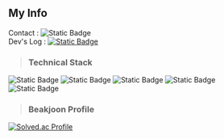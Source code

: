 ## My Info
Contact : ![Static Badge](https://img.shields.io/badge/Mail%20:%20yuu5666@naver.com-000000.svg?&logo=Naver&logoColor=#03C75A)<br/> 
Dev's Log : [![Static Badge](https://img.shields.io/badge/Blog-000000.svg?&logo=Tistory&logoColor=FFd400)](https://yuu5666.tistory.com/)

> ### Technical Stack

![Static Badge](https://img.shields.io/badge/C-FF4C4C) ![Static Badge](https://img.shields.io/badge/C++-FF4C4C)  ![Static Badge](https://img.shields.io/badge/HLSL-000000) 
![Static Badge](https://img.shields.io/badge/DirectX-FF7F00) ![Static Badge](https://img.shields.io/badge/Unreal%20Engine-808080)

> ### Beakjoon Profile
[![Solved.ac Profile](http://mazassumnida.wtf/api/v2/generate_badge?boj=yuu5666)](https://solved.ac/yuu5666/)
